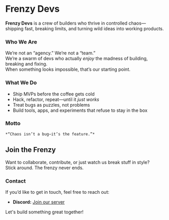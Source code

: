 # Frenzy Devs  

**Frenzy Devs** is a crew of builders who thrive in controlled chaos—  
shipping fast, breaking limits, and turning wild ideas into working products.  

### Who We Are
We’re not an “agency.” We’re not a “team.”  
We’re a swarm of devs who actually *enjoy* the madness of building, breaking and fixing.  
When something looks impossible, that’s our starting point.  

### What We Do
- Ship MVPs before the coffee gets cold  
- Hack, refactor, repeat—until it *just works*  
- Treat bugs as puzzles, not problems  
- Build tools, apps, and experiments that refuse to stay in the box  

### Motto
` *“Chaos isn’t a bug—it’s the feature.”* `

## Join the Frenzy
Want to collaborate, contribute, or just watch us break stuff in style?  
Stick around. The frenzy never ends.

### Contact 
If you’d like to get in touch, feel free to reach out:

   <!-- - **Email:** [](mailto:) -->
   - **Discord:** [Join our server](https://discord.gg/QcHQKYw2ex)

Let's build something great together!
